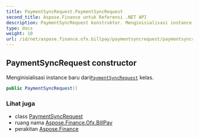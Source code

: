 ```yaml
---
title: PaymentSyncRequest.PaymentSyncRequest
second_title: Aspose.Finance untuk Referensi .NET API
description: PaymentSyncRequest konstruktor. Menginisialisasi instance baru dariPaymentSyncRequest kelas.
type: docs
weight: 10
url: /id/net/aspose.finance.ofx.billpay/paymentsyncrequest/paymentsyncrequest/
---
```

## PaymentSyncRequest constructor

Menginisialisasi instance baru dari[`PaymentSyncRequest`](../) kelas.

```csharp
public PaymentSyncRequest()
```

### Lihat juga

* class [PaymentSyncRequest](../)
* ruang nama [Aspose.Finance.Ofx.BillPay](../../paymentsyncrequest/)
* perakitan [Aspose.Finance](../../../)


